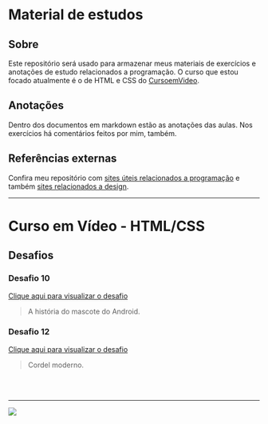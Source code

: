 # Material de estudos
## Sobre
Este repositório será usado para armazenar meus materiais de exercícios e anotações de estudo relacionados a programação. O curso que estou focado atualmente é o de HTML e CSS do [CursoemVideo](https://www.youtube.com/CursoemV%C3%ADdeo).

## Anotações
Dentro dos documentos em markdown estão as anotações das aulas. Nos exercícios há comentários feitos por mim, também.

## Referências externas
Confira meu repositório com [sites úteis relacionados a programação](https://github.com/augusto404/coding) e também [sites relacionados a design](https://github.com/augusto404/design).

---
# Curso em Vídeo - HTML/CSS
## Desafios
### Desafio 10
[Clique aqui para visualizar o desafio](https://augusto404.github.io/estudos/HTML_CSS/desafios/desafio_10/android.html)
  > A história do mascote do Android.

### Desafio 12
[Clique aqui para visualizar o desafio](https://augusto404.github.io/estudos/HTML_CSS/desafios/desafio_12/---.html)
  > Cordel moderno.

<br><br>

---
<a href="https://github.com/augusto404"><img src="https://img.shields.io/github/followers/augusto404.svg?style=social&label=Follow&maxAge=2592000"></a>

